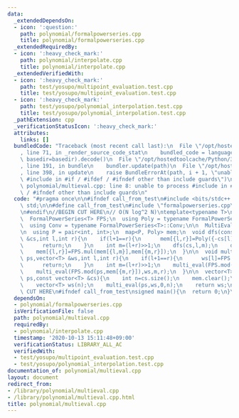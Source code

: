 ```yaml
---
data:
  _extendedDependsOn:
  - icon: ':question:'
    path: polynomial/formalpowerseries.cpp
    title: polynomial/formalpowerseries.cpp
  _extendedRequiredBy:
  - icon: ':heavy_check_mark:'
    path: polynomial/interpolate.cpp
    title: polynomial/interpolate.cpp
  _extendedVerifiedWith:
  - icon: ':heavy_check_mark:'
    path: test/yosupo/multipoint_evaluation.test.cpp
    title: test/yosupo/multipoint_evaluation.test.cpp
  - icon: ':heavy_check_mark:'
    path: test/yosupo/polynomial_interpolation.test.cpp
    title: test/yosupo/polynomial_interpolation.test.cpp
  _pathExtension: cpp
  _verificationStatusIcon: ':heavy_check_mark:'
  attributes:
    links: []
  bundledCode: "Traceback (most recent call last):\n  File \"/opt/hostedtoolcache/Python/3.8.6/x64/lib/python3.8/site-packages/onlinejudge_verify/documentation/build.py\"\
    , line 71, in _render_source_code_stat\n    bundled_code = language.bundle(stat.path,\
    \ basedir=basedir).decode()\n  File \"/opt/hostedtoolcache/Python/3.8.6/x64/lib/python3.8/site-packages/onlinejudge_verify/languages/cplusplus.py\"\
    , line 191, in bundle\n    bundler.update(path)\n  File \"/opt/hostedtoolcache/Python/3.8.6/x64/lib/python3.8/site-packages/onlinejudge_verify/languages/cplusplus_bundle.py\"\
    , line 398, in update\n    raise BundleErrorAt(path, i + 1, \"unable to process\
    \ #include in #if / #ifdef / #ifndef other than include guards\")\nonlinejudge_verify.languages.cplusplus_bundle.BundleErrorAt:\
    \ polynomial/multieval.cpp: line 8: unable to process #include in #if / #ifdef\
    \ / #ifndef other than include guards\n"
  code: "#pragma once\n\n#ifndef call_from_test\n#include <bits/stdc++.h>\nusing namespace\
    \ std;\n\n#define call_from_test\n#include \"formalpowerseries.cpp\"\n#undef call_from_test\n\
    \n#endif\n//BEGIN CUT HERE\n// O(N log^2 N)\ntemplate<typename T>\nstruct MultiEval{\n\
    \  FormalPowerSeries<T> FPS;\n  using Poly = typename FormalPowerSeries<T>::Poly;\n\
    \  using Conv = typename FormalPowerSeries<T>::Conv;\n\n  MultiEval(Conv conv):FPS(conv){}\n\
    \n  using P = pair<int, int>;\n  map<P, Poly> mem;\n  void dfs(const vector<T>\
    \ &cs,int l,int r){\n    if(l+1==r){\n      mem[{l,r}]=Poly({-cs[l],T(1)});\n\
    \      return;\n    }\n    int m=(l+r)>>1;\n    dfs(cs,l,m);\n    dfs(cs,m,r);\n\
    \    mem[{l,r}]=FPS.mul(mem[{l,m}],mem[{m,r}]);\n  }\n\n  void multi_eval(Poly\
    \ ps,vector<T> &ws,int l,int r){\n    if(l+1==r){\n      ws[l]=FPS.mod(ps,mem[{l,r}])[0];\n\
    \      return;\n    }\n    int m=(l+r)>>1;\n    multi_eval(FPS.mod(ps,mem[{l,m}]),ws,l,m);\n\
    \    multi_eval(FPS.mod(ps,mem[{m,r}]),ws,m,r);\n  }\n\n  vector<T> build(Poly\
    \ ps,const vector<T> &cs){\n    int n=cs.size();\n    mem.clear();\n    dfs(cs,0,n);\n\
    \    vector<T> ws(n);\n    multi_eval(ps,ws,0,n);\n    return ws;\n  }\n};\n//END\
    \ CUT HERE\n#ifndef call_from_test\nsigned main(){\n  return 0;\n}\n#endif\n"
  dependsOn:
  - polynomial/formalpowerseries.cpp
  isVerificationFile: false
  path: polynomial/multieval.cpp
  requiredBy:
  - polynomial/interpolate.cpp
  timestamp: '2020-10-13 15:11:48+09:00'
  verificationStatus: LIBRARY_ALL_AC
  verifiedWith:
  - test/yosupo/multipoint_evaluation.test.cpp
  - test/yosupo/polynomial_interpolation.test.cpp
documentation_of: polynomial/multieval.cpp
layout: document
redirect_from:
- /library/polynomial/multieval.cpp
- /library/polynomial/multieval.cpp.html
title: polynomial/multieval.cpp
---
```

